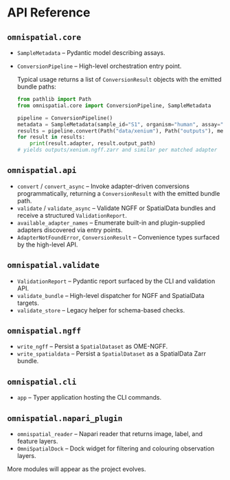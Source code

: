 # API Reference

## `omnispatial.core`

- `SampleMetadata` – Pydantic model describing assays.
- `ConversionPipeline` – High-level orchestration entry point.

  Typical usage returns a list of `ConversionResult` objects with the emitted bundle paths:

  ```python
  from pathlib import Path
  from omnispatial.core import ConversionPipeline, SampleMetadata

  pipeline = ConversionPipeline()
  metadata = SampleMetadata(sample_id="S1", organism="human", assay="transcriptomics")
  results = pipeline.convert(Path("data/xenium"), Path("outputs"), metadata)
  for result in results:
      print(result.adapter, result.output_path)
  # yields outputs/xenium.ngff.zarr and similar per matched adapter
  ```

## `omnispatial.api`

- `convert` / `convert_async` – Invoke adapter-driven conversions programmatically, returning a `ConversionResult` with the emitted bundle path.
- `validate` / `validate_async` – Validate NGFF or SpatialData bundles and receive a structured `ValidationReport`.
- `available_adapter_names` – Enumerate built-in and plugin-supplied adapters discovered via entry points.
- `AdapterNotFoundError`, `ConversionResult` – Convenience types surfaced by the high-level API.

## `omnispatial.validate`

- `ValidationReport` – Pydantic report surfaced by the CLI and validation API.
- `validate_bundle` – High-level dispatcher for NGFF and SpatialData targets.
- `validate_store` – Legacy helper for schema-based checks.

## `omnispatial.ngff`

- `write_ngff` – Persist a `SpatialDataset` as OME-NGFF.
- `write_spatialdata` – Persist a `SpatialDataset` as a SpatialData Zarr bundle.

## `omnispatial.cli`

- `app` – Typer application hosting the CLI commands.

## `omnispatial.napari_plugin`

- `omnispatial_reader` – Napari reader that returns image, label, and feature layers.
- `OmniSpatialDock` – Dock widget for filtering and colouring observation layers.

More modules will appear as the project evolves.
